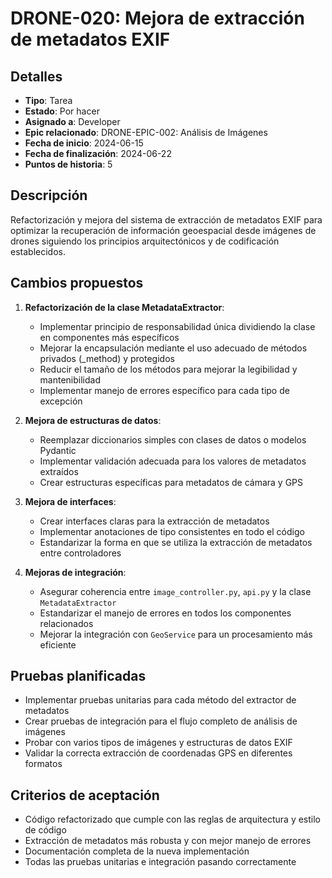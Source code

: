 # DRONE-020: Mejora de extracción de metadatos EXIF

## Detalles
- **Tipo**: Tarea
- **Estado**: Por hacer
- **Asignado a**: Developer
- **Epic relacionado**: DRONE-EPIC-002: Análisis de Imágenes
- **Fecha de inicio**: 2024-06-15
- **Fecha de finalización**: 2024-06-22
- **Puntos de historia**: 5

## Descripción
Refactorización y mejora del sistema de extracción de metadatos EXIF para optimizar la recuperación de información geoespacial desde imágenes de drones siguiendo los principios arquitectónicos y de codificación establecidos.

## Cambios propuestos
1. **Refactorización de la clase MetadataExtractor**:
   - Implementar principio de responsabilidad única dividiendo la clase en componentes más específicos
   - Mejorar la encapsulación mediante el uso adecuado de métodos privados (_method) y protegidos
   - Reducir el tamaño de los métodos para mejorar la legibilidad y mantenibilidad
   - Implementar manejo de errores específico para cada tipo de excepción

2. **Mejora de estructuras de datos**:
   - Reemplazar diccionarios simples con clases de datos o modelos Pydantic
   - Implementar validación adecuada para los valores de metadatos extraídos
   - Crear estructuras específicas para metadatos de cámara y GPS

3. **Mejora de interfaces**:
   - Crear interfaces claras para la extracción de metadatos
   - Implementar anotaciones de tipo consistentes en todo el código
   - Estandarizar la forma en que se utiliza la extracción de metadatos entre controladores

4. **Mejoras de integración**:
   - Asegurar coherencia entre `image_controller.py`, `api.py` y la clase `MetadataExtractor`
   - Estandarizar el manejo de errores en todos los componentes relacionados
   - Mejorar la integración con `GeoService` para un procesamiento más eficiente

## Pruebas planificadas
- Implementar pruebas unitarias para cada método del extractor de metadatos
- Crear pruebas de integración para el flujo completo de análisis de imágenes
- Probar con varios tipos de imágenes y estructuras de datos EXIF
- Validar la correcta extracción de coordenadas GPS en diferentes formatos

## Criterios de aceptación
- Código refactorizado que cumple con las reglas de arquitectura y estilo de código
- Extracción de metadatos más robusta y con mejor manejo de errores
- Documentación completa de la nueva implementación
- Todas las pruebas unitarias e integración pasando correctamente 